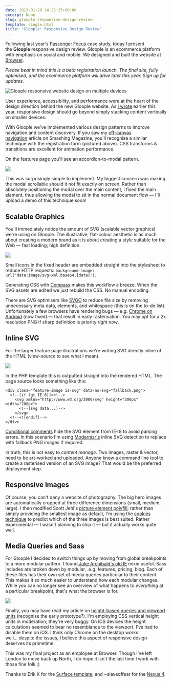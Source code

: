 ```yaml
---
date: 2013-01-28 14:25:25+00:00
excerpt: None
slug: gloople-responsive-design-review
template: single.html
title: 'Gloople: Responsive Design Review'
---
```


Following last year's [Passenger Focus](/2012/06/17/passenger-focus-responsive-web-design-case-study/) case study, today I present the **Gloople** responsive design review. Gloople is an ecommerce platform with emphasis on social and mobile. We designed and built the website at [Browser](http://www.browserlondon.com).

_Please bear in mind this is a beta registration launch. The final site, fully optimised, and the ecommerce platform will arive later this year. Sign up for updates._

![Gloople responsive website design on multiple devices](/images/blog/2013/gloople-devices.jpg)

User experience, accessibility, and performance were at the heart of the design direction behind the new Gloople website. As [I wrote](/2013/01/06/a-mini-series-of-responsive-mistakes/) earlier this year, responsive design should go beyond simply stacking content vertically on smaller devices.

With Gloople we've implemented various design patterns to improve navigation and content discovery. If you saw my [off-canvas navigation](http://coding.smashingmagazine.com/2013/01/15/off-canvas-navigation-for-responsive-website/) article on Smashing Magazine, you'll recognise a similar technique with the registration form (pictured above). CSS transforms & transitions are excellent for animation performance.

On the features page you'll see an accordion-to-modal pattern.

![](/images/blog/2013/gloople-modal-accordion.jpg)

This was surprisingly simple to implement. My biggest concern was making the modal scrollable should it not fit exactly on screen. Rather than absolutely positioning the modal over the main content, I fixed the main element, thus allowing the modal to sit in the normal document flow — I'll upload a demo of this technique soon!

## Scalable Graphics

You'll immediately notice the amount of SVG (scalable vector graphics) we're using on Gloople. The illustrative, flat-colour aesthetic is as much about creating a modern brand as it is about creating a style suitable for the Web — fast loading; high definition.

![](/images/blog/2013/gloople-icons.png)

Small icons in the fixed header are embedded straight into the stylesheet to reduce HTTP requests: `background-image: url('data:image/svg+xml;base64,[data]');`

Generating CSS with [Compass](http://compass-style.org/) makes this workflow a breeze. When the SVG assets are edited we just rebuild the CSS. No manual encoding.

There are SVG optimisers like [SVGO](https://github.com/svg/svgo/) to reduce file size by removing unnecessary meta data, elements, and whitespace (this is on the to-do list). Unfortunately a few browsers have rendering bugs — e.g. [Chrome on Android](http://code.google.com/p/chromium/issues/detail?id=161982) (now fixed) — that result in early rasterisation. You may opt for a 2x resolution PNG if sharp definition is priority _right now_.

## Inline SVG

For the larger feature page illustrations we're writing SVG directly inline of the HTML (view-source to see what I mean).

![](/images/blog/2013/gloople-features.png)

In the PHP template this is outputted straight into the rendered HTML. The page source looks something like this:

````markup
<div class="feature-image is-svg" data-no-svg="fallback.png">
  <!--[if (gt IE 8)]><!-->
    <svg xmlns="http://www.w3.org/2000/svg" height="200px" width="200px">
      <!--[svg data...]-->
    </svg>
  <!--<![endif]-->
</div>
````

[Conditional comments](http://www.quirksmode.org/css/condcom.html) hide the SVG element from IE<8 to avoid parsing errors. In this scenario I'm using [Modernizr's](http://modernizr.com/docs/#features-misc) inline SVG detection to replace with fallback PNG images if required.

In truth, this is not easy to _content manage_. Two images, raster & vector, need to be art-worked and uploaded. Anyone know a command line tool to create a rasterised version of an SVG image? That would be the preferred deployment step.

## Responsive Images

Of course, you can't deny a website of photography. The big hero images are automatically cropped at three difference dimensions (small, medium, large). I then modified Scott Jehl's [picture element polyfill](https://github.com/scottjehl/picturefill); rather than simply providing the smallest image as default, I'm using the [cookies technique](http://blog.keithclark.co.uk/responsive-images-using-cookies/) to predict which of the three images is best suited. Rather experimental — I wasn't planning to ship it — but it actually works quite well.

## Media Queries and Sass

For Gloople I decided to switch things up by moving from global breakpoints to a more modular pattern. I found[ Jake Archibald's old IE](http://jakearchibald.github.com/sass-ie/) mixin useful. Sass includes are broken down by modular, .e.g. features, pricing, blog. Each of these files has their own set of media queries particular to their content. This makes it so much easier to understand how each modular changes. While you can no longer see an overview of what happens to _everything_ at a particular breakpoint, that's what the browser is for.

![](/images/blog/2013/gloople-vertical-height.jpg)

Finally, you may have read my article on [height-based queries and viewport units](/2012/11/19/responsive-bases-vertical-spaces/) (recognise the early prototype?). I'm employing CSS vertical height units in moderation; they're very buggy. On iOS devices the height calculations seemed to bear no resemblance to the viewport. I've had to disable them on iOS. I think only Chrome on the desktop works well… despite the issues, I believe this aspect of responsive design deserves its primetime.

This was my final project as an employee at Browser. Though I've left London to move back up North, I do hope it isn't the last time I work with those fine folk :)

Thanks to Erik K for the [Surface template](http://dribbble.com/shots/860650-Freebie-Microsoft-Surface-RT-psd-and-ai-templates), and ~slaveoffear for the [Nexus 4](http://slaveoffear.deviantart.com/art/Nexus-4-PSD-339422726).

